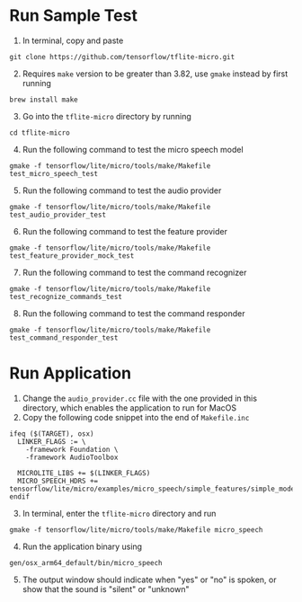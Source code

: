 # Run Sample Test
1. In terminal, copy and paste 
```
git clone https://github.com/tensorflow/tflite-micro.git
```
2. Requires `make` version to be greater than 3.82, use `gmake` instead by first running 
```
brew install make
```
3. Go into the `tflite-micro` directory by running 
```
cd tflite-micro
```
4. Run the following command to test the micro speech model
```
gmake -f tensorflow/lite/micro/tools/make/Makefile test_micro_speech_test
```
5. Run the following command to test the audio provider
```
gmake -f tensorflow/lite/micro/tools/make/Makefile test_audio_provider_test
```
6. Run the following command to test the feature provider
```
gmake -f tensorflow/lite/micro/tools/make/Makefile test_feature_provider_mock_test
```
7. Run the following command to test the command recognizer
```
gmake -f tensorflow/lite/micro/tools/make/Makefile test_recognize_commands_test
```
8. Run the following command to test the command responder
```
gmake -f tensorflow/lite/micro/tools/make/Makefile test_command_responder_test
```

# Run Application
1. Change the `audio_provider.cc` file with the one provided in this directory, which enables the application to run for MacOS
2. Copy the following code snippet into the end of `Makefile.inc`
```
ifeq ($(TARGET), osx)
  LINKER_FLAGS := \
    -framework Foundation \
    -framework AudioToolbox

  MICROLITE_LIBS += $(LINKER_FLAGS)
  MICRO_SPEECH_HDRS += tensorflow/lite/micro/examples/micro_speech/simple_features/simple_model_settings.h
endif
```
3. In terminal, enter the `tflite-micro` directory and run 
```
gmake -f tensorflow/lite/micro/tools/make/Makefile micro_speech
```
4. Run the application binary using 
```
gen/osx_arm64_default/bin/micro_speech
```
5. The output window should indicate when "yes" or "no" is spoken, or show that the sound is "silent" or "unknown"

